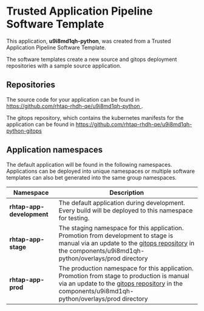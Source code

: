 # Trusted Application Pipeline Software Template

This application, **u9i8md1qh-python**, was created from a Trusted Application Pipeline Software Template.

The software templates create a new source and gitops deployment repositories with a sample source application. 

## Repositories

The source code for your application can be found in [https://github.com/rhtap-rhdh-qe/u9i8md1qh-python ](https://github.com/rhtap-rhdh-qe/u9i8md1qh-python ).
 
The gitops repository, which contains the kubernetes manifests for the application can be found in 
[https://github.com/rhtap-rhdh-qe/u9i8md1qh-python-gitops ](https://github.com/rhtap-rhdh-qe/u9i8md1qh-python-gitops ) 

## Application namespaces 

The default application will be found in the following namespaces. Applications can be deployed into unique namespaces or multiple software templates can also bet generated into the same group namespaces.  

|  Namespace   |  Description   |  
| -------- | -------- |   
| **rhtap-app-development** | The default application during development. Every build will be deployed to this namespace for testing. | 
| **rhtap-app-stage** | The staging namespace for this application. Promotion from development to stage is manual via an update to the [gitops repository](https://github.com/rhtap-rhdh-qe/u9i8md1qh-python-gitops ) in the components/u9i8md1qh-python/overlays/prod directory |  
| **rhtap-app-prod** | The production namespace for this application. Promotion from stage to production is manual via an update to the [gitops repository](https://github.com/rhtap-rhdh-qe/u9i8md1qh-python-gitops ) in the components/u9i8md1qh-python/overlays/prod directory | 